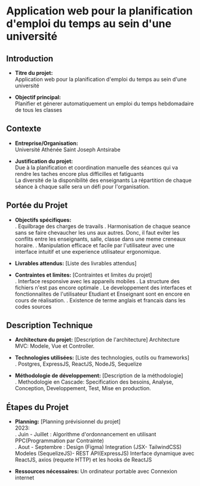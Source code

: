 # Application web pour la planification d'emploi du temps au sein d'une université

## Introduction
- **Titre du projet:** <br>
Application web pour la planification d'emploi du temps au sein d'une université

- **Objectif principal:** <br>
Planifier et génerer automatiquement un emploi du temps hebdomadaire de tous les classes


## Contexte
- **Entreprise/Organisation:** <br>
 Université Athénée Saint Joseph Antsirabe

- **Justification du projet:** <br>
Due à la planification et coordination manuelle des séances qui va rendre les taches encore plus difficilles et fatiguants   
La diversité de la disponibilité des enseignants
La répartition de chaque séance à chaque salle  sera un défi pour l'organisation. 

## Portée du Projet
- **Objectifs spécifiques:** <br>
.   Equilbrage des charges de travails
.   Harmonisation de chaque seance sans se faire chevaucher les uns aux autres. Donc, il faut eviter les conflits entre les enseignants, salle, classe dans une meme creneaux horaire. 
.   Manipulation efficace et facile par l'utilisateur avec une interface intuitif et une experience utilisateur ergonomique.

- **Livrables attendus:** [Liste des livrables attendus]<br>

- **Contraintes et limites:** [Contraintes et limites du projet]<br>
.   Interface responsive avec les appareils mobiles
.   La structure des fichiers n'est pas encore optimale 
.   Le developpement des interfaces et fonctionnalites de l'utilisateur Etudiant et Enseignant sont en encore en cours de réalisation. 
.   Existence de terme anglais et francais dans les codes sources


## Description Technique
- **Architecture du projet:** [Description de l'architecture]
Architecture MVC: Modele, Vue et Controller.

- **Technologies utilisées:** [Liste des technologies, outils ou frameworks]<br>
. Postgres, ExpressJS, ReactJS, NodeJS, Sequelize

- **Méthodologie de développement:** [Description de la méthodologie]<br>
. Methodologie en Cascade:
Specification des besoins, Analyse, Conception, Developpement, Test, Mise en production. 

## Étapes du Projet
- **Planning:** [Planning prévisionnel du projet]<br>
2023:<br>
. Juin - Juillet : Algorithme d'ordonnancement en utilisant PPC(Programmation par Contrainte)<br>
. Aout - Septembre : 
Design (Figma) 
Integration (JSX- TailwindCSS) 
Modeles (SequelizeJS)- REST API(ExpressJS) 
Interface dynamique avec ReactJS, axios (requete HTTP) et les hooks de ReactJS

- **Ressources nécessaires:** 
Un ordinateur portable avec
Connexion internet 

<!-- ## Suivi et Évaluation
- **Indicateurs de performance:** [Indicateurs de performance]
- **Méthodes d'évaluation:** [Méthodes pour évaluer la progression du projet]


## Conclusion
- **Récapitulation des points clés:** [Résumé des points clés]
- **Prochaines étapes:** [Prochaines étapes du projet] -->

